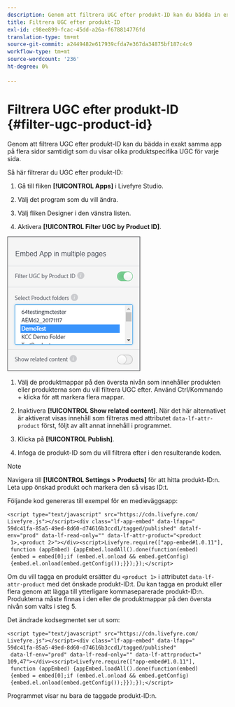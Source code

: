 ```yaml
---
description: Genom att filtrera UGC efter produkt-ID kan du bädda in exakt samma app på flera sidor samtidigt som du visar olika produktspecifika UGC för varje sida.
title: Filtrera UGC efter produkt-ID
exl-id: c98ee899-fcac-45dd-a26a-f678814776fd
translation-type: tm+mt
source-git-commit: a2449482e617939cfda7e367da34875bf187c4c9
workflow-type: tm+mt
source-wordcount: '236'
ht-degree: 0%

---
```


# Filtrera UGC efter produkt-ID {#filter-ugc-product-id}

Genom att filtrera UGC efter produkt-ID kan du bädda in exakt samma app på flera sidor samtidigt som du visar olika produktspecifika UGC för varje sida.

Så här filtrerar du UGC efter produkt-ID:

1. Gå till fliken **[!UICONTROL Apps]** i Livefyre Studio.

1. Välj det program som du vill ändra.

1. Välj fliken Designer i den vänstra listen.

1. Aktivera **[!UICONTROL Filter UGC by Product ID]**.

![](assets/filter-ugc-product-id.png)

1. Välj de produktmappar på den översta nivån som innehåller produkten eller produkterna som du vill filtrera UGC efter.
Använd Ctrl/Kommando + klicka för att markera flera mappar.

1. Inaktivera **[!UICONTROL Show related content]**.
När det här alternativet är aktiverat visas innehåll som filtreras med attributet `data-lf-attr-product` först, följt av allt annat innehåll i programmet.

1. Klicka på **[!UICONTROL Publish]**.

1. Infoga de produkt-ID som du vill filtrera efter i den resulterande koden.

>[!NOTE]
>
>Navigera till **[!UICONTROL Settings > Products]** för att hitta produkt-ID:n. Leta upp önskad produkt och markera den så visas ID:t.

Följande kod genereras till exempel för en medieväggsapp:

```
<script type="text/javascript" src="https://cdn.livefyre.com/
Livefyre.js"></script><div class="lf-app-embed" data-lfapp="
59dc41fa-85a5-49ed-8d60-d74616b3ccd1/tagged/published" datalf-
env="prod" data-lf-read-only="" data-lf-attr-product="<product
 1>,<product 2>"></div><script>Livefyre.require(["app-embed#1.0.11"],
 function (appEmbed) {appEmbed.loadAll().done(function(embed)
 {embed = embed[0];if (embed.el.onload && embed.getConfig)
 {embed.el.onload(embed.getConfig());}});});</script>
```

Om du vill tagga en produkt ersätter du `<product 1>` i attributet `data-lf-attr-product` med det önskade produkt-ID:t. Du kan tagga en produkt eller flera genom att lägga till ytterligare kommaseparerade produkt-ID:n. Produkterna måste finnas i den eller de produktmappar på den översta nivån som valts i steg 5.

Det ändrade kodsegmentet ser ut som:

```
<script type="text/javascript" src="https://cdn.livefyre.com/
Livefyre.js"></script><div class="lf-app-embed" data-lfapp="
59dc41fa-85a5-49ed-8d60-d74616b3ccd1/tagged/published"
 data-lf-env="prod" data-lf-read-only="" data-lf-attrproduct="
109,47"></div><script>Livefyre.require(["app-embed#1.0.11"],
 function (appEmbed) {appEmbed.loadAll().done(function(embed)
 {embed = embed[0];if (embed.el.onload && embed.getConfig)
 {embed.el.onload(embed.getConfig());}});});</script>
```

Programmet visar nu bara de taggade produkt-ID:n.
